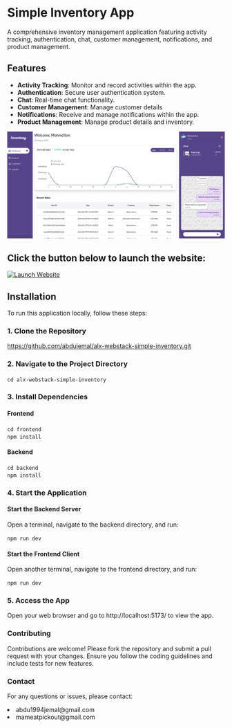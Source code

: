 # Simple Inventory App

A comprehensive inventory management application featuring activity tracking, authentication, chat, customer management, notifications, and product management.

## Features

- **Activity Tracking**: Monitor and record activities within the app.
- **Authentication**: Secure user authentication system.
- **Chat**: Real-time chat functionality.
- **Customer Management**: Manage customer details
- **Notifications**: Receive and manage notifications within the app.
- **Product Management**: Manage product details and inventory.

![Sample Image](./Inventory-Management-screenshot.png)

## Click the button below to launch the website:

[![Launch Website](https://img.shields.io/badge/Launch%20Website-Click%20Here-purple?style=for-the-badge)](https://alx-webstack-simple-inventory-frontend.onrender.com)

## Installation

To run this application locally, follow these steps:

### 1. Clone the Repository

https://github.com/abdujemal/alx-webstack-simple-inventory.git


### 2. Navigate to the Project Directory

<code>cd alx-webstack-simple-inventory</code>

### 3. Install Dependencies

#### Frontend

<code>cd frontend</code><br>
<code>npm install</code>

#### Backend

<code>cd backend</code><br>
<code>npm install</code>

### 4. Start the Application

#### Start the Backend Server

Open a terminal, navigate to the backend directory, and run:

<code>npm run dev</code>

#### Start the Frontend Client

 Open another terminal, navigate to the frontend directory, and run:

<code>npm run dev</code>

### 5. Access the App

Open your web browser and go to http://localhost:5173/ to view the app.

### Contributing

Contributions are welcome! Please fork the repository and submit a pull request with your changes. Ensure you follow the coding guidelines and include tests for new features.

### Contact

For any questions or issues, please contact:

<li>abdu1994jemal@gmail.com</li>
<li>mameatpickout@gmail.com</li>



